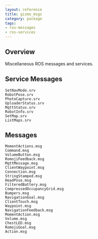 ```yaml
---
layout: reference
title: gizmo_msgs
category: package
tags: 
- ros-messages
- ros-services
---
```


## Overview
Miscellaneous ROS messages and services.

## Service Messages
``SetNavMode.srv``  
``RobotPose.srv``  
``PhotoCapture.srv``  
``UploaderStatus.srv``  
``MqttStatus.srv``  
``RobotInfo.srv``  
``SetMap.srv``  
``ListMaps.srv``  

## Messages
``MomentActions.msg``  
``Command.msg``  
``VolumeButton.msg``  
``RomojiFeedback.msg``  
``MqttMessage.msg``  
``ClientWaypoint.msg``  
``Connection.msg``  
``StringStamped.msg``  
``HeadPose.msg``  
``FilteredBattery.msg``  
``CompressedOccupancyGrid.msg``  
``Bumpers.msg``  
``NavigationGoal.msg``  
``ClientTouch.msg``  
``Waypoint.msg``  
``NavigationFeedback.msg``  
``MomentAction.msg``  
``Volume.msg``  
``ChestLED.msg``  
``RomojiGoal.msg``  
``Action.msg``  

